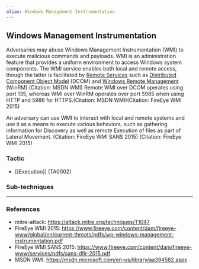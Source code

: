 ```yaml
---
alias: Windows Management Instrumentation
---
```


## Windows Management Instrumentation

Adversaries may abuse Windows Management Instrumentation (WMI) to execute malicious commands and payloads. WMI is an administration feature that provides a uniform environment to access Windows system components. The WMI service enables both local and remote access, though the latter is facilitated by [Remote Services](https://attack.mitre.org/techniques/T1021) such as [Distributed Component Object Model](https://attack.mitre.org/techniques/T1021/003) (DCOM) and [Windows Remote Management](https://attack.mitre.org/techniques/T1021/006) (WinRM).(Citation: MSDN WMI) Remote WMI over DCOM operates using port 135, whereas WMI over WinRM operates over port 5985 when using HTTP and 5986 for HTTPS.(Citation: MSDN WMI)(Citation: FireEye WMI 2015)

An adversary can use WMI to interact with local and remote systems and use it as a means to execute various behaviors, such as gathering information for Discovery as well as remote Execution of files as part of Lateral Movement. (Citation: FireEye WMI SANS 2015) (Citation: FireEye WMI 2015)


### Tactic

- [[Execution]] (TA0002)

### Sub-techniques


---
### References

- mitre-attack: https://attack.mitre.org/techniques/T1047
- FireEye WMI 2015: https://www.fireeye.com/content/dam/fireeye-www/global/en/current-threats/pdfs/wp-windows-management-instrumentation.pdf
- FireEye WMI SANS 2015: https://www.fireeye.com/content/dam/fireeye-www/services/pdfs/sans-dfir-2015.pdf
- MSDN WMI: https://msdn.microsoft.com/en-us/library/aa394582.aspx
